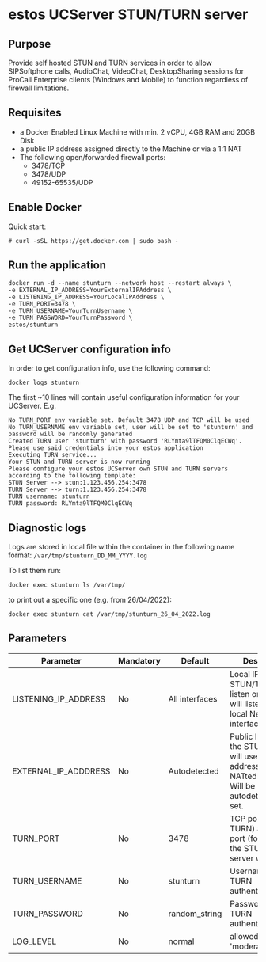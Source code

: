# estos UCServer STUN/TURN server

## Purpose
Provide self hosted STUN and TURN services in order to allow SIPSoftphone calls, AudioChat, VideoChat, DesktopSharing sessions for ProCall Enterprise clients (Windows and Mobile) to function regardless of firewall limitations.

## Requisites

- a Docker Enabled Linux Machine with min. 2 vCPU, 4GB RAM and 20GB Disk
- a public IP address assigned directly to the Machine or via a 1:1 NAT
- The following open/forwarded firewall ports:
    - 3478/TCP
    - 3478/UDP
    - 49152-65535/UDP


## Enable Docker
Quick start:
```
# curl -sSL https://get.docker.com | sudo bash -
```

## Run the application
```
docker run -d --name stunturn --network host --restart always \
-e EXTERNAL_IP_ADDRESS=YourExternalIPAddress \ 
-e LISTENING_IP_ADDRESS=YourLocalIPAddress \
-e TURN_PORT=3478 \
-e TURN_USERNAME=YourTurnUsername \
-e TURN_PASSWORD=YourTurnPassword \
estos/stunturn

```

## Get UCServer configuration info
In order to get configuration info, use the following command:
```
docker logs stunturn
```

The first ~10 lines will contain useful configuration information for your UCServer. E.g.
```
No TURN_PORT env variable set. Default 3478 UDP and TCP will be used
No TURN_USERNAME env variable set, user will be set to 'stunturn' and password will be randomly generated
Created TURN user 'stunturn' with password 'RLYmta9lTFQM0ClqECWq'. Please use said credentials into your estos application
Executing TURN service... 
Your STUN and TURN server is now running
Please configure your estos UCServer own STUN and TURN servers according to the following template: 
STUN Server --> stun:1.123.456.254:3478
TURN Server --> turn:1.123.456.254:3478
TURN username: stunturn
TURN password: RLYmta9lTFQM0ClqECWq
```

## Diagnostic logs
Logs are stored in local file within the container in the following name format: `/var/tmp/stunturn_DD_MM_YYYY.log`

To list them run:

```
docker exec stunturn ls /var/tmp/
```

to print out a specific one (e.g. from 26/04/2022):

```
docker exec stunturn cat /var/tmp/stunturn_26_04_2022.log
```


## Parameters

| Parameter | Mandatory | Default | Description |
|---|---|---|---|
| LISTENING_IP_ADDRESS | No | All interfaces | Local IP for STUN/TURN to listen on. If not set: will listen to all local Network interfaces
| EXTERNAL_IP_ADDDRESS | No | Autodetected | Public IP address the STUN/TURN will use as relay address. Useful in NATted scenarios. Will be autodetected if not set.
| TURN_PORT | No | 3478 | TCP port (for TURN) and UDP port (for STUN) the STUN/TURN server will listen to
| TURN_USERNAME| No | stunturn | Username for TURN authentication
| TURN_PASSWORD | No| random_string | Password for TURN authentication
| LOG_LEVEL | No | normal | allowed values: 'moderate','debug'
